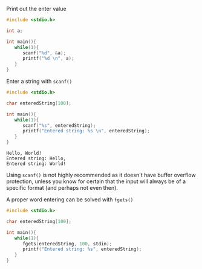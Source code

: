 Print out the enter value

```c
#include <stdio.h>

int a;

int main(){
   while(1){
      scanf("%d", &a);
      printf("%d \n", a);
   }
}
```

Enter a string with ``scanf()``

```c
#include <stdio.h>

char enteredString[100];

int main(){
   while(1){
      scanf("%s", enteredString);
      printf("Entered string: %s \n", enteredString);
   }
}
```

```
Hello, World!
Entered string: Hello, 
Entered string: World! 
```

Using ``scanf()`` is not highly recommended as it doesn't have buffer overflow protection, unless you know for certain that the input will always be of a specific format (and perhaps not even then).


A proper word entering can be solved with ``fgets()``

```c
#include <stdio.h>

char enteredString[100];

int main(){
   while(1){
      fgets(enteredString, 100, stdin);
      printf("Entered string: %s", enteredString);
   }
}
```
